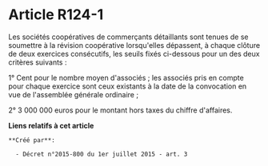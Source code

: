 # Article R124-1

Les sociétés coopératives de commerçants détaillants sont tenues de se soumettre à la révision coopérative lorsqu'elles
dépassent, à chaque clôture de deux exercices consécutifs, les seuils fixés ci-dessous pour un des deux critères suivants :

1° Cent pour le nombre moyen d'associés ; les associés pris en compte pour chaque exercice sont ceux existants à la date de
la convocation en vue de l'assemblée générale ordinaire ;

2° 3 000 000 euros pour le montant hors taxes du chiffre d'affaires.

**Liens relatifs à cet article**

	**Créé par**:

	  - Décret n°2015-800 du 1er juillet 2015 - art. 3
